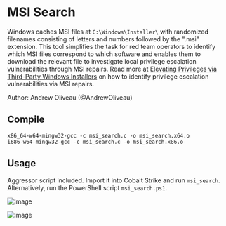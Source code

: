 # MSI Search

Windows caches MSI files at `C:\Windows\Installer\` with randomized filenames consisting of letters and numbers followed by the ".msi" extension. This tool simplifies the task for red team operators to identify which MSI files correspond to which software and enables them to download the relevant file to investigate local privilege escalation vulnerabilities through MSI repairs. Read more at [Elevating Privileges via Third-Party Windows Installers] on how to identify privilege escalation vulnerabilities via MSI repairs.

Author: Andrew Oliveau (@AndrewOliveau)

## Compile

```
x86_64-w64-mingw32-gcc -c msi_search.c -o msi_search.x64.o
i686-w64-mingw32-gcc -c msi_search.c -o msi_search.x86.o
```

## Usage

Aggressor script included. Import it into Cobalt Strike and run `msi_search`. Alternatively, run the PowerShell script `msi_search.ps1`.


![image](https://github.com/googlestaging/msi-search/assets/32691065/50aa9607-575f-4e0d-82e4-b32d02ffdd48)


![image](https://github.com/googlestaging/msi-search/assets/32691065/ee64d129-58f2-4bc3-aa00-738f710b1748)

[Elevating Privileges via Third-Party Windows Installers]: https://www.mandiant.com/resources/blog/privileges-third-party-windows-installers?auHash=0SnaFvuqMHadnw4az4gYD06-fMn6xaWSSXg1FwY92IU
